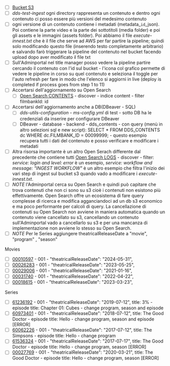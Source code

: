- [ ] [Bucket S3](https://eu-west-1.console.aws.amazon.com/s3/buckets?region=eu-west-1&bucketType=general)
- [ ] _dds-test-ingest_ ogni directory rappresenta un contenuto e dentro ogni contenuto ci posso essere più versioni del medesimo contenuto
- [ ] ogni versione di un contenuto contiene i metadati (metadata\_`id`\_json). Poi contiene la parte video e la parte dei sottotitoli (media folder) e poi gli assets e le immagini (assets folder). Poi abbiamo il file _execute-innest.txt_ che è il file che serve ad AWS per far partire la pipeline; quindi solo modificando questo file (inserendo testo completamente arbitrario) e salvando farò triggerare la pipeline del contenuto nel bucket facendo upload dopo aver modificato il file txt
- [ ] Sull'Adminportal nel title manager posso vedere la pipeline partire cercando il contenuto con l'id sul bucket - l'icona col grafico permette di vedere le pipeline in corso su quel contenuto e seleziona il toggle per l'auto refresh per fare in modo che l'elenco si aggiorni in live (deploy is completed if process goes from step 1 to 11)
- [ ] Accertarsi dell'aggiornamento su Open Search
  - [ ] [Open Search CONTENTS](https://vpc-dds-test-elk-feed-opensearch-nne2ldmqzp6twcchbbesi6vb3e.eu-west-1.es.amazonaws.com/_dashboards/app/home#) - discover - indice content - filter filmbankId: id
- [ ] Accertarsi dell'aggiornamento anche a DB(DBeaver - SQL)
  - [ ] _dds-utils-configuration_ - _ms-config.yml_ di test - sotto DB ha le credenziali da inserire per configurare DBeaver
  - [ ] DBeaver - database - backend - dds_contents - con query (menù in altro selezioni sql e new script): SELECT \* FROM DDS_CONTENTS dc WHERE dc.FILMBANK_ID = 00099999; - questo esempio recupera tutti i dati del contenuto e posso verificare e modificare i metadati
- [ ] Altra risorsa importante è un altro Open Serach differente dal precedente che contiene tutti [Open Search LOGS](https://vpc-dds-test-elk-monitoring-p7ar64ikjyd6rhz5gy3jmeorty.eu-west-1.es.amazonaws.com/_dashboards "https://vpc-dds-test-elk-monitoring-p7ar64ikjyd6rhz5gy3jmeorty.eu-west-1.es.amazonaws.com/_dashboards") - discover - filter: _service: login and level: error_ è un esempio, _service: workflow and message: "INGEST WORKFLOW"_ è un altro esempio che filtra l'inizio dei vari step di ingest sul bucket s3 quando vado a modificare i _execute-innest.txt_.
- [ ] _NOTE_ l'Adminportal cerca su Open Search e quindi può capitare che trova contenuti che non ci sono su s3 cioè i contenuti non esistono più effettivamente. Open Search offre un ecosistema di fare query complesse di ricerca e modifica agganciandoci ad un db s3 economico e ma poco performante per calcoli di query. La cancellazione di contenuti su Open Search non avviene in maniera automatica quando un contenuto viene cancellato su s3, cancellando un contenuto sull'Adminportal vado a cancellarlo su s3 e per una mancanza di implementazione non avviene lo stesso su Open Search.
- [ ] _NOTE_ Per le Series aggiungere theatricalReleaseDate a "movie", "program" , "season"

Movies

- [ ] [00010597](https://eu-west-1.console.aws.amazon.com/s3/buckets/dds-test-ingest?prefix=00010597/) - 001 - "theatricalReleaseDate": "2024-05-31",
- [ ] [00026283](https://eu-west-1.console.aws.amazon.com/s3/buckets/dds-test-ingest?prefix=00026283/) - 001 - "theatricalReleaseDate": "2023-05-25",
- [ ] [00029006](https://eu-west-1.console.aws.amazon.com/s3/buckets/dds-test-ingest?prefix=00029006/) - 001 - "theatricalReleaseDate": "2021-01-16",
- [ ] [00031740](https://eu-west-1.console.aws.amazon.com/s3/buckets/dds-test-ingest?prefix=00031740/) - 001 - "theatricalReleaseDate": "2022-04-22",
- [ ] [00018615](https://eu-west-1.console.aws.amazon.com/s3/buckets/dds-test-ingest?prefix=00018615/) - 001 - "theatricalReleaseDate": "2023-03-23",

Series

- [ ] [61236192](https://eu-west-1.console.aws.amazon.com/s3/buckets/dds-test-ingest?prefix=61236192/) - 001 - "theatricalReleaseDate": "2019-07-12", title: 3% - episode title: Chapter 01: Cubes - change program, season and episode
- [ ] [60973401](https://eu-west-1.console.aws.amazon.com/s3/buckets/dds-test-ingest?prefix=60973401/) - 001 - "theatricalReleaseDate": "2018-07-12", title: The Good Doctor - episode title: Hello - change program, season and episode [ERROR]
- [ ] [60062226](https://eu-west-1.console.aws.amazon.com/s3/buckets/dds-test-ingest?prefix=60062226/) - 001 - "theatricalReleaseDate": "2017-07-12", title: The Simpsons - episode title: Hello - change program
- [ ] [61536324](https://eu-west-1.console.aws.amazon.com/s3/buckets/dds-test-ingest?prefix=61536324/) - 001 - "theatricalReleaseDate": "2017-07-17", title: The Good Doctor - episode title: Hello - change program, season [ERROR]
- [ ] [00027769](https://eu-west-1.console.aws.amazon.com/s3/buckets/dds-test-ingest?prefix=00027769/) - 001 - "theatricalReleaseDate": "2020-03-21", title: The Good Doctor - episode title: Hello - change program, season [ERROR]
